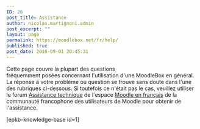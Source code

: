 ```yaml
---
ID: 26
post_title: Assistance
author: nicolas.martignoni.admin
post_excerpt: ""
layout: page
permalink: https://moodlebox.net/fr/help/
published: true
post_date: 2016-09-01 20:45:31
---
```

Cette page couvre la plupart des questions fréquemment posées concernant l'utilisation d'une MoodleBox en général. La réponse à votre problème ou question se trouve sans doute dans l'une des rubriques ci-dessous. Si toutefois ce n'était pas le cas, veuillez utiliser le forum <a href="https://moodle.org/mod/forum/view.php?id=951" target="_blank" rel="noopener noreferrer">Assistance technique</a> de l'espace <a href="https://moodle.org/course/view.php?id=20" target="_blank" rel="noopener noreferrer">Moodle en français</a> de la communauté francophone des utilisateurs de Moodle pour obtenir de l'assistance.

[epkb-knowledge-base id=1]